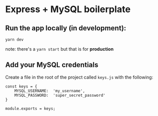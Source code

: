 # Express + MySQL boilerplate

## Run the app locally (in development):
```
yarn dev
```
note: there's a `yarn start` but that is for **production**

## Add your MySQL credentials
Create a file in the root of the project called `keys.js` with the following:

```
const keys = {
    MYSQL_USERNAME:  'my_username',
    MYSQL_PASSWORD:  'super_secret_password'
}

module.exports = keys;
```